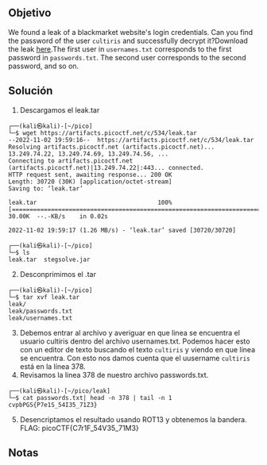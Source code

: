 ## Objetivo
We found a leak of a blackmarket website's login credentials. Can you find the password of the user `cultiris` and successfully decrypt it?Download the leak [here](https://artifacts.picoctf.net/c/534/leak.tar).The first user in `usernames.txt` corresponds to the first password in `passwords.txt`. The second user corresponds to the second password, and so on.

## Solución
1. Descargamos el leak.tar
``` shell
┌──(kali㉿kali)-[~/pico]
└─$ wget https://artifacts.picoctf.net/c/534/leak.tar   
--2022-11-02 19:59:16--  https://artifacts.picoctf.net/c/534/leak.tar
Resolving artifacts.picoctf.net (artifacts.picoctf.net)... 13.249.74.22, 13.249.74.69, 13.249.74.56, ...
Connecting to artifacts.picoctf.net (artifacts.picoctf.net)|13.249.74.22|:443... connected.
HTTP request sent, awaiting response... 200 OK
Length: 30720 (30K) [application/octet-stream]
Saving to: ‘leak.tar’

leak.tar                                  100%[===================================================================================>]  30.00K  --.-KB/s    in 0.02s   

2022-11-02 19:59:17 (1.26 MB/s) - ‘leak.tar’ saved [30720/30720]

┌──(kali㉿kali)-[~/pico]
└─$ ls
leak.tar  stegsolve.jar

```

2. Desconprimimos el .tar
``` shell
┌──(kali㉿kali)-[~/pico]
└─$ tar xvf leak.tar
leak/
leak/passwords.txt
leak/usernames.txt

```
3. Debemos entrar al archivo y averiguar en que linea se encuentra el usuario cultiris dentro del archivo usernames.txt. Podemos hacer esto con un editor de texto buscando el texto `cultiris` y viendo en que linea se encuentra. Con esto nos damos cuenta que el uusername ``cultiris`` está en la línea 378.
4. Revisamos la linea 378 de nuestro archivo passwords.txt.
``` shell
┌──(kali㉿kali)-[~/pico/leak]
└─$ cat passwords.txt| head -n 378 | tail -n 1
cvpbPGS{P7e1S_54I35_71Z3}

```

5. Desencriptamos el resultado usando ROT13 y obtenemos la bandera.
FLAG: picoCTF{C7r1F_54V35_71M3}
## Notas